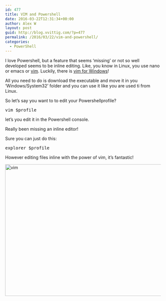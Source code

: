 ```yaml
---
id: 477
title: VIM and Powershell
date: 2016-03-22T12:31:34+00:00
author: Alex W
layout: post
guid: http://blog.vvittig.com/?p=477
permalink: /2016/03/22/vim-and-powershell/
categories:
  - PowerShell
---
```

I love Powershell, but a feature that seems &#8216;missing&#8217; or not so well developed seems to be inline editing. Like, you know in Linux, you use nano or emacs or [vim](https://www.linux.com/learn/tutorials/228600-vim-101-a-beginners-guide-to-vim). Luckily, there is [vim for Windows](http://www.vim.org/download.php)!

All you need to do is download the executable and move it in you &#8216;Windows/System32&#8217; folder and you can use it like you are used ti from Linux.

So let&#8217;s say you want to to edit your Powershellprofile?

<pre class="lang:ps decode:true ">vim $profile</pre>

let&#8217;s you edit it in the Powershell console.

Really been missing an inline editor!

Sure you can just do this:

<pre class="lang:default decode:true ">explorer $profile
</pre>

However editing files inline with the power of vim, it&#8217;s fantastic!

<a href="http://blog.vvittig.com/wp-content/uploads/2016/03/vim.png" rel="attachment wp-att-478"><img class="aligncenter size-full wp-image-478" src="http://blog.vvittig.com/wp-content/uploads/2016/03/vim.png" alt="vim" width="686" height="427" srcset="https://blog.vvittig.com/wp-content/uploads/2016/03/vim.png 686w, https://blog.vvittig.com/wp-content/uploads/2016/03/vim-300x187.png 300w" sizes="(max-width: 686px) 100vw, 686px" /></a>

&nbsp;

&nbsp;

&nbsp;